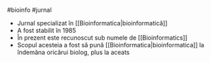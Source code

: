#bioinfo #jurnal 
- Jurnal specializat în [[Bioinformatica|bioinformatică]] 
- A fost stabilit în 1985
- În prezent este recunoscut sub numele de [[Bioinformatics]] 
- Scopul acesteia a fost să pună [[Bioinformatica|bioinformatica]] la îndemâna oricărui biolog, plus la aceats 